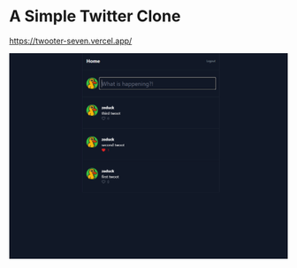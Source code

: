 # A Simple Twitter Clone

https://twooter-seven.vercel.app/

![twooter demo](./public/twooter-demo.png)